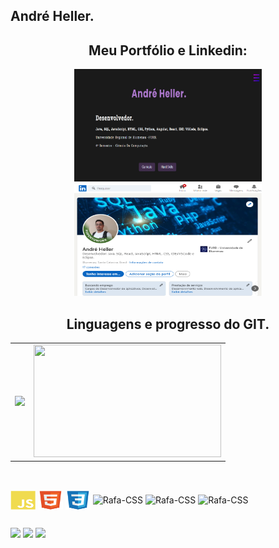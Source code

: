 
<!--
**andreheller87/andreheller87** is a ✨ _special_ ✨ repository because its `README.md` (this file) appears on your GitHub profile.

Here are some ideas to get you started:

- 🔭 I’m currently working on ...
- 🌱 I’m currently learning ...
- 👯 I’m looking to collaborate on ...
- 🤔 I’m looking for help with ...
- 💬 Ask me about ...
- 📫 How to reach me: ...
- 😄 Pronouns: ...
- ⚡ Fun fact: ...
-->
## André Heller.

<div style="text-align: center;" align="center">
<h2>Meu Portfólio e Linkedin:</h2>
<a style="display: inline-block;"  href="https://andreheller87.github.io/PortFolio/">
  <img style="width: 300px;"  height="180em" src="https://github.com/andreheller87/PortFolio/blob/main/ImgPortfolio.png"/><a/>
    <a style="display: inline-block;"  href="https://www.linkedin.com/in/andreheller87/">
  <img style="width: 300px;"  height="180em" src="https://github.com/andreheller87/PortFolio/blob/main/printLinkdin.png"/><a/>
</div>
  
## 
 
<table style="text-align: center;" align="center">
   <h2 style="text-align: center;" align="center">Linguagens e progresso do GIT.</h2>
  <tr>
    <td align="center">
  <a  href="https://github.com/andreheller87">
  <img style="width: 300px; height= 200em;" src="https://github-readme-stats.vercel.app/api?username=andreheller87&show_icons=true&theme=dark&include_all_commits=true&count_private=true"/>
       </a>
     </td>
    <td align="center">
       <a  href="https://github.com/andreheller87">
  <img style="width: 300px;" height="180em" style="width: 300px; height=180em;"   src="https://github-readme-stats.vercel.app/api/top-langs/?username=andreheller87&layout=compact&langs_count=7&theme=dark"/>
      </a>
    </td>
  </tr>
</table>
  
  ##
  
  
<div style="display: inline_block"><br>
  <img align="center" alt="Rafa-Js" height="30" width="40" src="https://raw.githubusercontent.com/devicons/devicon/master/icons/javascript/javascript-plain.svg">
  
  <img align="center" alt="Rafa-HTML" height="30" width="40" src="https://raw.githubusercontent.com/devicons/devicon/master/icons/html5/html5-original.svg">
  <img align="center" alt="Rafa-CSS" height="30" width="40" src="https://raw.githubusercontent.com/devicons/devicon/master/icons/css3/css3-original.svg">
  <img align="center" alt="Rafa-CSS" height="30" width="40"
  <img src="https://cdn.jsdelivr.net/gh/devicons/devicon/icons/java/java-original.svg" />
  <img align="center" alt="Rafa-CSS" height="30" width="40" 
   <img src="https://cdn.jsdelivr.net/gh/devicons/devicon/icons/github/github-original.svg" />
  <img align="center" alt="Rafa-CSS" height="30" width="40" 
  <img src="https://cdn.jsdelivr.net/gh/devicons/devicon/icons/git/git-plain-wordmark.svg" />
  </div>
  
  ##
  <div>
  <a href = "mailto:andreheller02@gmail.com"><img src="https://img.shields.io/badge/-Gmail-%23333?style=for-the-badge&logo=gmail&logoColor=white" target="_blank"></a>
  <a href="https://www.linkedin.com/in/andr%C3%A9-heller-1172a4235/" target="_blank"><img src="https://img.shields.io/badge/-LinkedIn-%230077B5?style=for-the-badge&logo=linkedin&logoColor=white" target="_blank"></a> 
    <a href="https://www.facebook.com/andre.heller.98" target="_blank"><img src="https://img.shields.io/badge/Facebook-1877F2?style=for-the-badge&logo=facebook&logoColor=white" target="_blank"></a> 
    
      
  
  </div>

  
  
  
